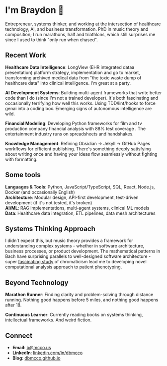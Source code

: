 # I'm Braydon  👋

Entrepreneur, systems thinker, and working at the intersection of healthcare technology, AI, and business transformation. PhD in music theory and composition; I run marathons, half and triathlons, which still surprises me since I used to think "only run when chased".

## Recent Work

**Healthcare Data Intelligence**: LongView (EHR integrated dataa presentation) platform strategy, implementation and go to market, transforming archived medical data from "the toxic waste dump of healthcare data" into clinical intelligence. I'm great at a party.

**AI Development Systems**: Building multi-agent frameworks that write better code than I do (since I'm not a trained developer). It's both fascinating and occasionally terrifying how well this works. Using TDD/lint/hooks to force genai into a coding box. Emerging signs of autonomous intelligence are wild. 

**Financial Modeling**: Developing Python frameworks for film and tv production company financial analysis with 88% test coverage . The entertainment industry runs on spreadsheets and handshakes.

**Knowledge Management**: Refining Obsidian → Jekyll → GitHub Pages workflows for efficient publishing. There's something deeply satisfying about writing once and having your ideas flow seamlessly without fighting with formatting.

## Some tools

**Languages & Tools**: Python, JavaScript/TypeScript, SQL, React, Node.js, Docker (and occasionally English)  
**Architecture**: Modular design, API-first development, test-driven development (if it's not tested, it's broken)  
**AI/ML**: RAG implementations, multi-agent systems, clinical ML models  
**Data**: Healthcare data integration, ETL pipelines, data mesh architectures  


## Systems Thinking Approach

I didn't expect this, but music theory provides a framework for understanding complex systems - whether in software architecture, business processes, or product development. The mathematical patterns in Bach have surprising parallels to well-designed software architecture  - super [fascinating study](https://dash.harvard.edu/server/api/core/bitstreams/4d1e447f-781e-400c-a7f3-bd3b09eb7d88/content) of chromaticism lead me to developing novel computational analysis approach to patient phenotyping.

## Beyond Technology

**Marathon Runner**: Finding clarity and problem-solving through distance running. Nothing good happens before 5 miles, and nothing good happens after 18.

**Continuous Learner**: Currently reading books on systems thinking, intellectual frameworks. And weird fiction.

## Connect

- **Email**: [b@mcco.us](mailto:b@mcco.us)
- **LinkedIn**: [linkedin.com/in/dbmcco](https://www.linkedin.com/in/dbmcco/)
- **Blog**: [dbmcco.github.io](https://dbmcco.github.io)


